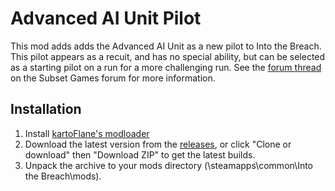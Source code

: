 # Advanced AI Unit Pilot
This mod adds adds the Advanced AI Unit as a new pilot to Into the Breach. This pilot appears as a recuit, and has no special ability, but can be selected as a starting pilot on a run for a more challenging run. See the [forum thread](https://subsetgames.com/forum/viewtopic.php?f=25&t=35583) on the Subset Games forum for more information.

## Installation
1. Install [kartoFlane's modloader](https://github.com/kartoFlane/ITB-ModLoader)
2. Download the latest version from the [releases](https://github.com/KnightMiner/ITB-AdvancedAIPilot/releases), or click "Clone or download" then "Download ZIP" to get the latest builds.
2. Unpack the archive to your mods directory (<steam>\steamapps\common\Into the Breach\mods).
